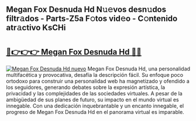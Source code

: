 ## Megan Fox Desnuda Hd N𝚞𝚎vos desn𝚞dos filtr𝚊dos - Parts-Z5a F𝚘tos vid𝚎o - C𝚘ntenido atr𝚊ctivo KsCHi

# <h2><a href="http://mbbi3uv.tromn.icu/?c=Megan+Fox+Desnuda+Hd">🔗👉👉👉 Megan Fox Desnuda Hd 🔗🔗</a></h2>

[![Megan Fox Desnuda Hd nuevo](https://i.imgur.com/pEAQMta.gif)](http://mbbi3uv.tromn.icu/?c=Megan+Fox+Desnuda+Hd)
Megan Fox Desnuda Hd, una personalidad multifacética y provocativa, desafía la descripción fácil. Su enfoque poco ortodoxo para construir una personalidad web ha magnetizado y ofendido a los seguidores, generando debates sobre la expresión artística, la privacidad y las complejidades de las sociedades virtuales. A pesar de la ambigüedad de sus planes de futuro, su impacto en el mundo virtual es innegable. Con una dedicación inquebrantable y un encanto innegable, el progreso de Megan Fox Desnuda Hd en el panorama virtual es imparable.
